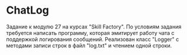 # ChatLog
Задание к модулю 27 на курсах "Skill Factory". По условиям задания требуется написать программу, которая эмитирует работу чата с поддержкой логирования сообщений. Реализован класс "Logger" с методами записи строк в файл "log.txt" и чтением одной строки.
